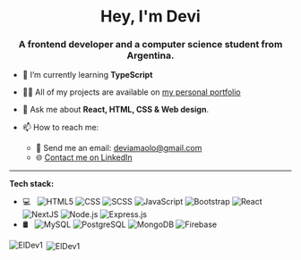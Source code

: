 <h1 align="center">Hey, I'm Devi</h1>
<h3 align="center">A frontend developer and a computer science student from Argentina.</h3>

- 🌱 I’m currently learning **TypeScript**

- 👨‍💻 All of my projects are available on [my personal portfolio](https://portfolio-web-cyan.vercel.app/)
- 💬 Ask me about **React, HTML, CSS & Web design**.

- 📫 How to reach me:
  - 📧 Send me an email: deviamaolo@gmail.com
  - 🌐 [Contact me on LinkedIn](https://www.linkedin.com/in/devi-amaolo-773135161/)
  
<hr>

**Tech stack:**

- 💻 &nbsp;
  ![HTML5](https://img.shields.io/badge/-HTML5-FFFFFF?style=flat&logo=HTML5)
  ![CSS](https://img.shields.io/badge/-CSS-FFFFFF?style=flat&logo=CSS3&logoColor=1572B6)
  ![SCSS](https://img.shields.io/badge/-SCSS-FFFFFF?style=flat&logo=sass&logoColor=1572B6)
  ![JavaScript](https://img.shields.io/badge/-JavaScript-FFFFFF?style=flat&logo=javascript)
  ![Bootstrap](https://img.shields.io/badge/-Bootstrap-FFFFFF?style=flat&logo=bootstrap&logoColor=563D7C)
  ![React](https://img.shields.io/badge/-React-FFFFFF?style=flat&logo=react)
  ![NextJS](https://img.shields.io/badge/-NextJS-FFFFFF?style=flat&logo=next.js&logoColor=000000)
  ![Node.js](https://img.shields.io/badge/-Node.js-FFFFFF?style=flat&logo=node.js)
  ![Express.js](https://img.shields.io/badge/-Express.js-FFFFFF?style=flat&logo=express&logoColor=000000)
- 🛢 &nbsp;
  ![MySQL](https://img.shields.io/badge/-MySQL-FFFFFF?style=flat&logo=mysql)
  ![PostgreSQL](https://img.shields.io/badge/-PostgreSQL-FFFFFF?style=flat&logo=PostgreSQL)
  ![MongoDB](https://img.shields.io/badge/-MongoDB-FFFFFF?style=flat&logo=mongodb)
  ![Firebase](https://img.shields.io/badge/-Firebase-FFFFFF?style=flat&logo=firebase)

<p><img align="left" src="https://github-readme-stats.vercel.app/api/top-langs?username=ElDev1&show_icons=true&locale=en&theme=radical" alt="ElDev1" /></p>
<p>&nbsp;<img align="center" src="https://github-readme-stats.vercel.app/api?username=ElDev1&show_icons=true&locale=en&theme=radical" alt="ElDev1" /></p>
